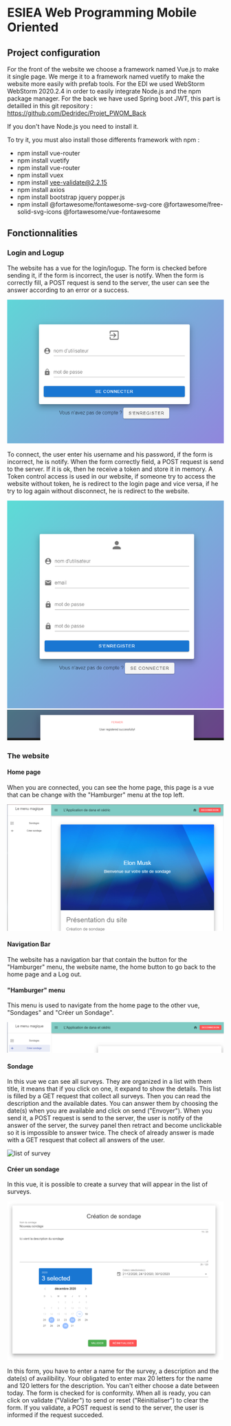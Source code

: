 # ESIEA Web Programming Mobile Oriented

## Project configuration
For the front of the website we choose a framework named Vue.js to make it single page.
We merge it to a framework named vuetify to make the website more easily with prefab tools.
For the EDI we used WebStorm WebStorm 2020.2.4 in order to easily integrate Node.js and the npm package manager.
For the back we have used Spring boot JWT, this part is detailled in this git repository : https://github.com/Dedridec/Projet_PWOM_Back

If you don't have Node.js you need to install it.

To try it, you must also install those differents framework with npm :
- npm install vue-router
- npm install vuetify
- npm install vue-router
- npm install vuex
- npm install vee-validate@2.2.15
- npm install axios
- npm install bootstrap jquery popper.js
- npm install @fortawesome/fontawesome-svg-core @fortawesome/free-solid-svg-icons @fortawesome/vue-fontawesome

## Fonctionnalities

### Login and Logup

The website has a vue for the login/logup.
The form is checked before sending it, if the form is incorrect, the user is notify.
When the form is correctly fill, a POST request is send to the server, the user can see the answer according to an error or a success.

<img src="src/img_readme/login.png" alt="login">

To connect, the user enter his username and his password, if the form is incorrect, he is notify.
When the form correctly field, a POST request is send to the server. If it is ok, then he receive a token and store it in memory.
A Token control access is used in our website, if someone try to access the website without token, he is redirect to the login page and vice versa, if he try to log again without disconnect, he is redirect to the website.

<img src="src/img_readme/logup.png" alt="logup">
<img src="src/img_readme/sheetButtom.png" alt="buttom sheets">

### The website

#### Home page
When you are connected, you can see the home page, this page is a vue that can be change with the "Hamburger" menu at the top left.

<img src="src/img_readme/home.png" alt="home page">

#### Navigation Bar
The website has a navigation bar that contain the button for the "Hamburger" menu, the website name, the home button to go back to the home page and a Log out.

#### "Hamburger" menu
This menu is used to navigate from the home page to the other vue, "Sondages" and "Créer un Sondage".

<img src="src/img_readme/navigation.png" alt="navigation">

#### Sondage
In this vue we can see all surveys.
They are organized in a list <v-expesion-panels> with them title, it means that if you click on one, it expand to show the details.
This list is filled by a GET request that collect all surveys.
Then you can read the description and the available dates.
You can answer them by choosing the date(s) when you are available and click on send ("Envoyer").
When you send it, a POST request is send to the server, the user is notify of the answer of the server, the survey panel then retract and become unclickable so it is impossible to answer twice.
The check of already answer is made with a GET resquest that collect all answers of the user.

<img src="src/img_readme/list_sondage.png" alt="list of survey">


#### Créer un sondage
In this vue, it is possible to create a survey that will appear in the list of surveys.

<img src="src/img_readme/creer_sondage.png" alt="create a survey">

In this form, you have to enter a name for the survey, a description and the date(s) of availibility.
Your obligated to enter max 20 letters for the name and 120 letters for the description.
You can't either choose a date between today.
The form is checked for is conformity.
When all is ready, you can click on validate ("Valider") to send or reset ("Réinitialiser") to clear the form.
If you validate, a POST request is send to the server, the user is informed if the request succeded.







